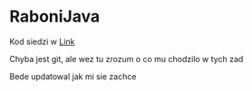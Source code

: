 # RaboniJava
Kod siedzi w [Link](https://github.com/11ArkaN/RaboniJava/blob/Poprawa_C/main.c)

Chyba jest git, ale wez tu zrozum o co mu chodzilo w tych zad

Bede updatowal jak mi sie zachce
